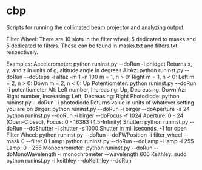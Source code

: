 # cbp
Scripts for running the collimated beam projector and analyzing output

Filter Wheel:
There are 10 slots in the filter wheel, 5 dedicated to masks and 5 dedicated to filters. These can be found in masks.txt and filters.txt respectively.

Examples:
Accelerometer: python runinst.py --doRun -i phidget
   Returns x, y, and z in units of g, altitude angle in degrees 
AltAz: python runinst.py --doRun --doSteps -i altaz -m 1 -n 100
   m = 1, n > 0: Right
   m = 1, n < 0: Left
   m = 2, n > 0: Down
   m = 2, n < 0: Up
Potentiometer: python runinst.py --doRun -i potentiometer
   Alt: Left number, Increasing: Up, Decreasing: Down
   Az: Right number, Increasing: Left, Decreasing: Right
Photodiode: python runinst.py --doRun -i photodiode
   Returns value in units of whatever setting you are on
Birger: python runinst.py --doRun -i birger --doAperture -a 24
        python runinst.py --doRun -i birger --doFocus -f 1024
   Aperture: 0 - 24 (Open-Closed), Focus: 0 - 16383 (4.5-Infinity)
Shutter: python runinst.py --doRun --doShutter -i shutter -s 1000
   Shutter in milliseconds, -1 for open
Filter Wheel: python runinst.py --doRun --doFWPosition -i filter_wheel --mask 0 --filter 0
Lamp: python runinst.py --doRun --doLamp -i lamp -l 255
   Lamp: 0 - 255
Monochrometer:  python runinst.py --doRun --doMonoWavelength -i monochrometer --wavelength 600
Keithley: sudo python runinst.py -i keithley --doKeithley --doRun
